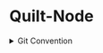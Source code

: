 # Quilt-Node


<details>
<summary>Git Convention</summary>

### Issue
* 이슈 템플릿을 사용하여 작성한다.
* 작업 완료된 이슈는 작업 완료(머지) 후 닫는다.

### Branch
* `main`, `develop`, `hotfix`, `feature` 브랜치를 사용한다
* `main`은 배포를 위한 브랜치이다. main에서는 배포 버전만을 다룬다. `main`에는 `develop`, `Hotfix`만 머지할 수 있다.
* `develop`은 다음 출시 버전을 개발하는 브랜치이다. 일반적인 작업은 `develop`에서 `feature`브랜치를 만들어 개발한다.
* `hotfix`는 `main`의 배포 버전에 문제가 있을 경우 급한 수정을 위해 사용한다.
* `feature`는 새로운 기능 개발 및 버그 수정이 필요할 때마다 `develop` 브랜치로부터 분기한다. 브랜치명은 `feat/{기능요약}` 규칙을 따른다.
  * 예시: feat/dockerfileSpring, bug/pysparkImage
  * 사용한 `feature`브랜치는 머지 후 리모트에서 삭제한다.

### Commit
* `작업태그` `[#이슈번호]` `Commit 내용`
* 예시: Feat[#6] Node 간 통신 개발

|*작업태그*|*내용*|
|:---|:---|
|**Feat**|새로운 기능 추가 / 일부 코드 추가 / 일부 코드 수정(리팩토링과 구분) / 디자인 요소 수정|
|**Fix**|버그 수정|
|**!HOTFIX**|급한 버그 수정|
|**Docs**|문서 수정|
|**Test**|테스트 코드 추가/삭제|
|**Refactor**|코드 리팩토링| 
|**Comment**|주석 추가 및 변경|
|**Style**|코드 의미에 영향을 주지 않는 변경사항(코드 포맷팅, 오타 수정, 변수명 변경, 에셋 추가)|
|**Chore**|빌드 부분 혹은 패키지 매니저 수정사항|
|**Rename**|파일 이름 변경 및 위치 변경|
|**Remove**|파일 삭제|
</details>
